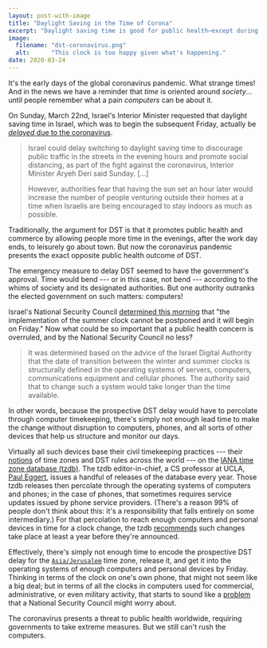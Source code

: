 ```yaml
---
layout: post-with-image
title: "Daylight Saving in the Time of Corona"
excerpt: "Daylight saving time is good for public health—except during a pandemic."
image:
  filename: "dst-coronavirus.png"
  alt:      "This clock is too happy given what's happening."
date: 2020-03-24
---
```


It's the early days of the global coronavirus pandemic. What strange times! And in the news we have a reminder that _time_ is oriented around _society_... until people remember what a pain _computers_ can be about it.
 
On Sunday, March 22nd, Israel's Interior Minister requested that daylight saving time in Israel, which was to begin the subsequent Friday, actually be [_delayed_ due to the coronavirus](https://mail.google.com/mail/?tab=mm1).
 
> Israel could delay switching to daylight saving time to discourage public traffic in the streets in the evening hours and promote social distancing, as part of the fight against the coronavirus, Interior Minister Aryeh Deri said Sunday. [...]
>
> However, authorities fear that having the sun set an hour later would increase the number of people venturing outside their homes at a time when Israelis are being encouraged to stay indoors as much as possible.
 
Traditionally, the argument for DST is that it promotes public health and commerce by allowing people more time in the evenings, after the work day ends, to leisurely go about town. But now the coronavirus pandemic presents the exact opposite public health outcome of DST.
 
The emergency measure to delay DST seemed to have the government's approval. Time would bend --- or in this case, not bend --- according to the whims of society and its designated authorities. But one authority outranks the elected government on such matters: computers!
 
Israel's National Security Council [determined this morning](https://www.jpost.com/HEALTH-SCIENCE/Coronavirus-Netanyahu-considers-upping-restrictions-as-patients-hit-1238-621986) that "the implementation of the summer clock cannot be postponed and it will begin on Friday." Now what could be so important that a public health concern is overruled, and by the National Security Council no less?
 
> It was determined based on the advice of the Israel Digital Authority that the date of transition between the winter and summer clocks is structurally defined in the operating systems of servers, computers, communications equipment and cellular phones. The authority said that to change such a system would take longer than the time available.
 
In other words, because the prospective DST delay would have to percolate through computer timekeeping, there's simply not enough lead time to make the change without disruption to computers, phones, and all sorts of other devices that help us structure and monitor our days.
 
Virtually all such devices base their civil timekeeping practices --- their [notions](https://data.iana.org/time-zones/tz-link.html) of time zones and DST rules across the world --- on the [IANA time zone database (tzdb)](https://www.iana.org/time-zones). The tzdb editor-in-chief, a CS professor at UCLA, [Paul Eggert](https://samueli.ucla.edu/people/paul-eggert/), issues a handful of releases of the database every year. Those tzdb releases then percolate through the operating systems of computers and phones; in the case of phones, that sometimes requires service updates issued by phone service providers. (There's a reason 99% of people don't think about this: it's a responsibility that falls entirely on some intermediary.) For that percolation to reach enough computers and personal devices in time for a clock change, the tzdb [recommends](https://data.iana.org/time-zones/tz-link.html#changes) such changes take place at least a year before they're announced.
 
Effectively, there's simply not enough time to encode the prospective DST delay for the [`Asia/Jerusalem`](https://github.com/eggert/tz/blob/b7adcf175ccead5827da62b2e37ee8e916778140/asia#L1832) time zone, release it, and get it into the operating systems of enough computers and personal devices by Friday. Thinking in terms of the clock on one's own phone, that might not seem like a big deal; but in terms of all the clocks in computers used for commercial, administrative, or even military activity, that starts to sound like a [problem](https://codeofmatt.com/on-the-timing-of-time-zone-changes/) that a National Security Council might worry about.
 
The coronavirus presents a threat to public health worldwide, requiring governments to take extreme measures. But we still can't rush the computers.
